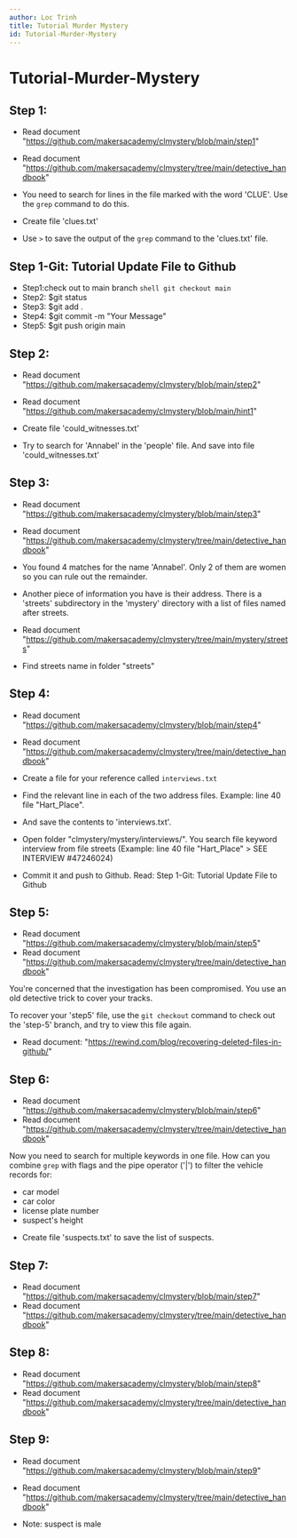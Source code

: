 ```yaml
---
author: Loc Trinh
title: Tutorial Murder Mystery
id: Tutorial-Murder-Mystery
---
```


# Tutorial-Murder-Mystery
## Step 1: 
+ Read document "https://github.com/makersacademy/clmystery/blob/main/step1"
+ Read document "https://github.com/makersacademy/clmystery/tree/main/detective_handbook"

+ You need to search for lines in the file marked with the word 'CLUE'. Use the `grep` command to do this.
+ Create file 'clues.txt'
+ Use `>` to save the output of the `grep` command to the 'clues.txt' file.
 
## Step 1-Git: Tutorial Update File to Github
+ Step1:check out to main branch
        ```shell
        git checkout main
        ```
+ Step2: $git status
+ Step3: $git add .    
+ Step4: $git commit -m "Your Message"
+ Step5: $git push origin main

## Step 2:
+ Read document "https://github.com/makersacademy/clmystery/blob/main/step2"
+ Read document "https://github.com/makersacademy/clmystery/blob/main/hint1"

+ Create file 'could_witnesses.txt'
+ Try to search for 'Annabel' in the 'people' file. And save into file 'could_witnesses.txt'

## Step 3:
+ Read document "https://github.com/makersacademy/clmystery/blob/main/step3"
+ Read document "https://github.com/makersacademy/clmystery/tree/main/detective_handbook"

+ You found 4 matches for the name 'Annabel'. Only 2 of them are women so you can rule out the remainder. 

+ Another piece of information you have is their address. There is a 'streets' subdirectory in the 'mystery' directory with a list of files named after streets.
+ Read document "https://github.com/makersacademy/clmystery/tree/main/mystery/streets"
+ Find streets name in folder "streets"


## Step 4:
+ Read document "https://github.com/makersacademy/clmystery/blob/main/step4"
+ Read document "https://github.com/makersacademy/clmystery/tree/main/detective_handbook"

+ Create a file for your reference called `interviews.txt`
+ Find the relevant line in each of the two address files. Example: line 40 file "Hart_Place".

+ And save the contents to 'interviews.txt'. 
+ Open folder "clmystery/mystery/interviews/". You search file keyword interview from file streets (Example: line 40 file "Hart_Place" > SEE INTERVIEW #47246024)

+ Commit it and push to Github. Read: Step 1-Git: Tutorial Update File to Github

## Step 5:
+ Read document "https://github.com/makersacademy/clmystery/blob/main/step5"
+ Read document "https://github.com/makersacademy/clmystery/tree/main/detective_handbook"


You're concerned that the investigation has been compromised. You use an old detective trick to cover your tracks.

To recover your 'step5' file, use the `git checkout` command to check out the 'step-5' branch, and try to view this file again.

+ Read document: "https://rewind.com/blog/recovering-deleted-files-in-github/"

## Step 6:
+ Read document "https://github.com/makersacademy/clmystery/blob/main/step6"
+ Read document "https://github.com/makersacademy/clmystery/tree/main/detective_handbook"

Now you need to search for multiple keywords in one file. How can you combine `grep` with flags and the pipe operator ('|') to filter the vehicle records for:

* car model
* car color
* license plate number
* suspect's height

+ Create file 'suspects.txt' to save the list of suspects.

## Step 7:
+ Read document "https://github.com/makersacademy/clmystery/blob/main/step7"
+ Read document "https://github.com/makersacademy/clmystery/tree/main/detective_handbook"

## Step 8:
+ Read document "https://github.com/makersacademy/clmystery/blob/main/step8"
+ Read document "https://github.com/makersacademy/clmystery/tree/main/detective_handbook"

## Step 9:
+ Read document "https://github.com/makersacademy/clmystery/blob/main/step9"
+ Read document "https://github.com/makersacademy/clmystery/tree/main/detective_handbook"

+ Note: suspect is male